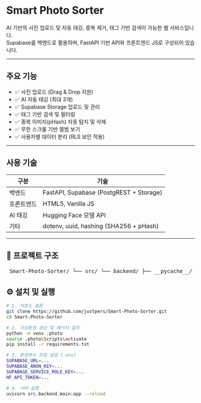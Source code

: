# Smart Photo Sorter

AI 기반의 사진 업로드 및 자동 태깅, 중복 제거, 태그 기반 검색이 가능한 웹 서비스입니다.  
Supabase를 백엔드로 활용하며, FastAPI 기반 API와 프론트엔드 JS로 구성되어 있습니다.

---

## 주요 기능

- ✅ 사진 업로드 (Drag & Drop 지원)
- ✅ AI 자동 태깅 (최대 3개)
- ✅ Supabase Storage 업로드 및 관리
- ✅ 태그 기반 검색 및 필터링
- ✅ 중복 이미지(pHash) 자동 탐지 및 삭제
- ✅ 무한 스크롤 기반 앨범 보기
- ✅ 사용자별 데이터 분리 (RLS 보안 적용)

---

## 사용 기술

| 구분 | 기술 |
|------|------|
| 백엔드 | FastAPI, Supabase (PostgREST + Storage) |
| 프론트엔드 | HTML5, Vanilla JS |
| AI 태깅 | Hugging Face 모델 API |
| 기타 | dotenv, uuid, hashing (SHA256 + pHash) |

---

## 📁 프로젝트 구조
<pre> Smart-Photo-Sorter/ └── src/ └── backend/ ├── __pycache__/ # 파이썬 캐시 디렉토리 (자동 생성) ├── api/ # FastAPI 라우터 모음 (upload, album 등) ├── core/ # 보안, 해시 유틸리티 (예: get_current_user, hash 계산) ├── services/ # Supabase 연동, AI 태깅 모듈 등 서비스 클래스 ├── static/ # JS, CSS 등 정적 리소스 ├── templates/ # Jinja2 템플릿 (HTML 페이지들) └── main.py # FastAPI 앱 진입점 ├── smart_photo_sorter/ # 패키지 루트 (배포용 구성 시 사용) ├── smart_photo_sorter.egg-info/ # setuptools 빌드시 생성되는 메타 정보 폴더 </pre>

## ⚙️ 설치 및 실행

```bash
# 1. 저장소 클론
git clone https://github.com/justpers/Smart-Photo-Sorter.git
cd Smart-Photo-Sorter

# 2. 가상환경 생성 및 패키지 설치
python -m venv .photo
source .photo\Scripts\activate
pip install -r requirements.txt

# 3. 환경변수 파일 설정 (.env)
SUPABASE_URL=...
SUPABASE_ANON_KEY=...
SUPABASE_SERVICE_ROLE_KEY=...
HF_API_TOKEN=...

# 4. 서버 실행
uvicorn src.backend.main:app --reload